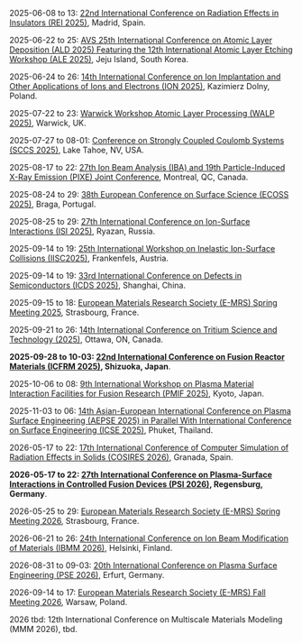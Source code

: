 2025-06-08 to 13: [22nd International Conference on Radiation Effects in Insulators (REI 2025)](https://rei22madrid.csic.es "REI 2025 focuses on radiation effects in insulators, covering ion implantation, defect formation, and plasma-material interactions. Topics include radiation damage, dielectric materials, and applications in nuclear reactors and space technology, emphasizing experimental and computational studies."), Madrid, Spain.

2025-06-22 to 25: [AVS 25th International Conference on Atomic Layer Deposition (ALD 2025) Featuring the 12th International Atomic Layer Etching Workshop (ALE 2025)](https://ald2025.avs.org/ "ALD/ALE 2025 focuses on atomic layer deposition and etching, covering plasma-enhanced processes, thin-film growth, and surface engineering. Topics include semiconductor fabrication, nanomaterials, and electronics applications, emphasizing precision plasma-based material processing."), Jeju Island, South Korea.

2025-06-24 to 26: [14th International Conference on Ion Implantation and Other Applications of Ions and Electrons (ION 2025)](https://ion.umcs.pl/ "Covers ion implantation and electron applications. Topics include material modification, plasma-based techniques, and computational modeling for semiconductor and surface science applications."), Kazimierz Dolny, Poland.

2025-07-22 to 23: [Warwick Workshop Atomic Layer Processing (WALP 2025)](https://warwick.ac.uk/fac/sci/chemistry/chemevents/walp2025/ "WALP 2025 focuses on atomic layer processing, covering atomic layer deposition and etching, plasma-enhanced techniques, and thin-film fabrication. Topics include semiconductor manufacturing, nanomaterials, and applications in electronics, emphasizing precision plasma-based material processing."), Warwick, UK.

2025-07-27 to 08-01: [Conference on Strongly Coupled Coulomb Systems (SCCS 2025)](https://event.fourwaves.com/sccs2025/ "SCCS 2025 focuses on strongly coupled Coulomb systems, covering dense plasmas, dusty plasmas, and warm dense matter. Topics include plasma thermodynamics, ion correlations, and applications in fusion and astrophysics, emphasizing theoretical and computational plasma physics."), Lake Tahoe, NV, USA.

2025-08-17 to 22: [27th Ion Beam Analysis (IBA) and 19th Particle-Induced X-Ray Emission (PIXE) Joint Conference](https://ibapixe.org "This joint conference focuses on ion beam analysis and PIXE, covering ion scattering, elemental analysis, and material characterization. Topics include applications in materials science, archaeology, and environmental studies, emphasizing high-precision ion beam techniques for plasma-material interactions."), Montreal, QC, Canada.

2025-08-24 to 29: [38th European Conference on Surface Science (ECOSS 2025)](https://ecoss38.pt "ECOSS 2025 focuses on surface science, covering surface reactions, thin films, and plasma-surface interactions. Topics include catalysis, nanotechnology, and materials characterization, emphasizing experimental and computational approaches to surface phenomena in plasma and material science."), Braga, Portugal.

2025-08-25 to 29: [27th International Conference on Ion-Surface Interactions (ISI 2025)](http://isi2025.yarsu.ru/eng/first_en.html "ISI 2025 explores ion-surface interactions, covering sputtering, ion implantation, and surface modification. Topics include plasma-material interactions, nanotechnology, and applications in semiconductor manufacturing, emphasizing experimental and computational studies of ion-induced surface phenomena."), Ryazan, Russia.

2025-09-14 to 19: [25th International Workshop on Inelastic Ion-Surface Collisions (IISC2025)](https://tuwien.at/en/phy/iap/conferences/iisc25 "IISC2025 explores inelastic ion-surface collisions, covering energy transfer, surface scattering, and ion-induced processes. Topics include applications in materials analysis, plasma processing, and nanotechnology, emphasizing experimental and computational studies of ion-surface interaction dynamics."), Frankenfels, Austria.

2025-09-14 to 19: [33rd International Conference on Defects in Semiconductors (ICDS 2025)](https://icds2025.org "ICDS 2025 focuses on defects in semiconductors, covering point defects, dislocations, and impurity effects. Topics include applications in electronics, photovoltaics, and plasma processing, emphasizing experimental and computational studies of defect formation and material properties."), Shanghai, China.

2025-09-15 to 18: [European Materials Research Society (E-MRS) Spring Meeting 2025](https://www.european-mrs.com/meetings/2025-spring-meeting "The E-MRS Spring Meeting 2025 focuses on materials science, covering thin films, nanomaterials, and plasma processing. Topics include applications in electronics, energy storage, and biomaterials, emphasizing experimental and computational advances in material synthesis and characterization."), Strasbourg, France.

2025-09-21 to 26: [14th International Conference on Tritium Science and Technology (2025)](https://tritium2025.com "This conference focuses on tritium science, covering tritium handling, fusion fuel cycles, and plasma-material interactions. Topics include applications in fusion reactors, environmental safety, and isotope separation, emphasizing experimental and computational advances in tritium technologies."), Ottawa, ON, Canada.

**2025-09-28 to 10-03: [22nd International Conference on Fusion Reactor Materials (ICFRM 2025)](https://icfrm-22.com "ICFRM 2025 focuses on fusion reactor materials, covering plasma-material interactions, radiation effects, and advanced alloys. Topics include materials for divertors, blankets, and first walls, with applications in fusion energy, emphasizing experimental and computational studies of material performance under extreme conditions."), Shizuoka, Japan**.

2025-10-06 to 08: [9th International Workshop on Plasma Material Interaction Facilities for Fusion Research (PMIF 2025)](https://indico.nifs.ac.jp/event/54/ "Focuses on plasma-material interactions for fusion research. Topics include material erosion, plasma diagnostics, and computational modeling for fusion reactor design."), Kyoto, Japan.

2025-11-03 to 06: [14th Asian-European International Conference on Plasma Surface Engineering (AEPSE 2025) in Parallel With International Conference on Surface Engineering (ICSE 2025)](http://aepse.org/2025/ "AEPSE and ICSE 2025 focus on plasma surface engineering, covering plasma coatings, surface modification, and thin films. Topics include applications in electronics, biomedical devices, and energy, emphasizing experimental and computational advances in plasma-based surface engineering technologies."), Phuket, Thailand.

2026-05-17 to 22: [17th International Conference of Computer Simulation of Radiation Effects in Solids (COSIRES 2026)](https://cosires26.com/ "COSIRES 2026 focuses on radiation effects in solids, covering ion-solid interactions, defect formation, and materials modification. Topics include applications in nuclear materials, semiconductors, and nanotechnology, emphasizing computational simulations of radiation-induced processes and material properties."), Granada, Spain.

**2026-05-17 to 22: [27th International Conference on Plasma-Surface Interactions in Controlled Fusion Devices (PSI 2026)](https://www.ipp.mpg.de/psi27/ "PSI 2026 explores plasma-surface interactions in fusion devices, covering erosion, deposition, and material recycling. Topics include divertor materials, plasma diagnostics, and fusion reactor durability, emphasizing experimental and computational studies for advancing fusion energy technologies."), Regensburg, Germany**.

2026-05-25 to 29: [European Materials Research Society (E-MRS) Spring Meeting 2026](https://www.european-mrs.com/meetings/2026-spring-meeting "E-MRS 2026 explores materials science, covering plasma processing, thin films, and nanomaterials. Topics include applications in energy, electronics, and biomaterials, emphasizing experimental and computational advances in material synthesis, characterization, and plasma-based surface engineering."), Strasbourg, France.

2026-06-21 to 26: [24th International Conference on Ion Beam Modification of Materials (IBMM 2026)](https://helsinki.fi/en/conferences/ibmm-2026 "IBMM 2026 focuses on ion beam modification, covering ion implantation, surface engineering, and nanostructure formation. Topics include applications in semiconductors, biomaterials, and energy materials, emphasizing experimental and computational techniques for material modification and characterization."), Helsinki, Finland.

2026-08-31 to 09-03: [20th International Conference on Plasma Surface Engineering (PSE 2026)](https://pse-conferences.net "PSE 2026 explores plasma surface engineering, covering plasma coatings, surface modification, and thin films. Topics include applications in electronics, biomedical devices, and energy, emphasizing experimental and computational advances in plasma-based surface engineering technologies."), Erfurt, Germany.

2026-09-14 to 17: [European Materials Research Society (E-MRS) Fall Meeting 2026](https://www.european-mrs.com/meetings/2026-fall-meeting "E-MRS 2026 focuses on materials science, covering plasma processing, nanomaterials, and functional coatings. Topics include applications in energy storage, electronics, and biomedicine, emphasizing computational and experimental methods for advanced material synthesis and characterization."), Warsaw, Poland.

2026 tbd: 12th International Conference on Multiscale Materials Modeling (MMM 2026), tbd.

